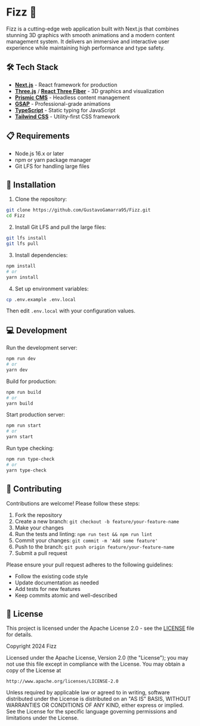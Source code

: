 # Fizz 🚀

Fizz is a cutting-edge web application built with Next.js that combines stunning 3D graphics with smooth animations and a modern content management system. It delivers an immersive and interactive user experience while maintaining high performance and type safety.

## 🛠️ Tech Stack

- **[Next.js](https://nextjs.org/)** - React framework for production
- **[Three.js](https://threejs.org/)** / **[React Three Fiber](https://docs.pmnd.rs/react-three-fiber)** - 3D graphics and visualization
- **[Prismic CMS](https://prismic.io/)** - Headless content management
- **[GSAP](https://greensock.com/gsap/)** - Professional-grade animations
- **[TypeScript](https://www.typescriptlang.org/)** - Static typing for JavaScript
- **[Tailwind CSS](https://tailwindcss.com/)** - Utility-first CSS framework

## 📋 Requirements

- Node.js 16.x or later
- npm or yarn package manager
- Git LFS for handling large files

## 🚀 Installation

1. Clone the repository:
```bash
git clone https://github.com/GustavoGamarra95/Fizz.git
cd Fizz
```

2. Install Git LFS and pull the large files:
```bash
git lfs install
git lfs pull
```

3. Install dependencies:
```bash
npm install
# or
yarn install
```

4. Set up environment variables:
```bash
cp .env.example .env.local
```
Then edit `.env.local` with your configuration values.

## 💻 Development

Run the development server:
```bash
npm run dev
# or
yarn dev
```

Build for production:
```bash
npm run build
# or
yarn build
```

Start production server:
```bash
npm run start
# or
yarn start
```

Run type checking:
```bash
npm run type-check
# or
yarn type-check
```

## 🤝 Contributing

Contributions are welcome! Please follow these steps:

1. Fork the repository
2. Create a new branch: `git checkout -b feature/your-feature-name`
3. Make your changes
4. Run the tests and linting: `npm run test && npm run lint`
5. Commit your changes: `git commit -m 'Add some feature'`
6. Push to the branch: `git push origin feature/your-feature-name`
7. Submit a pull request

Please ensure your pull request adheres to the following guidelines:
- Follow the existing code style
- Update documentation as needed
- Add tests for new features
- Keep commits atomic and well-described

## 📄 License

This project is licensed under the Apache License 2.0 - see the [LICENSE](LICENSE) file for details.

Copyright 2024 Fizz

Licensed under the Apache License, Version 2.0 (the "License");
you may not use this file except in compliance with the License.
You may obtain a copy of the License at

    http://www.apache.org/licenses/LICENSE-2.0

Unless required by applicable law or agreed to in writing, software
distributed under the License is distributed on an "AS IS" BASIS,
WITHOUT WARRANTIES OR CONDITIONS OF ANY KIND, either express or implied.
See the License for the specific language governing permissions and
limitations under the License.

